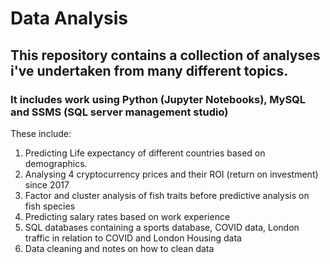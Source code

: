 # Data Analysis

## This repository contains a collection of analyses i've undertaken from many different topics.
### It includes work using Python (Jupyter Notebooks), MySQL and SSMS (SQL server management studio)

These include:
1. Predicting Life expectancy of different countries based on demographics.
2. Analysing 4 cryptocurrency prices and their ROI (return on investment) since 2017
3. Factor and cluster analysis of fish traits before predictive analysis on fish species
4. Predicting salary rates based on work experience
5. SQL databases containing a sports database, COVID data, London traffic in relation to COVID and London Housing data
6. Data cleaning and notes on how to clean data
